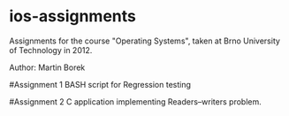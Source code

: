 # ios-assignments
Assignments for the course "Operating Systems", taken at Brno University of Technology in 2012.

Author: Martin Borek

#Assignment 1
BASH script for Regression testing

#Assignment 2
C application implementing Readers–writers problem.
